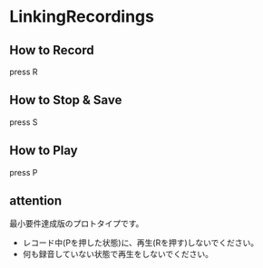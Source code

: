 # LinkingRecordings

## How to Record
press R

## How to Stop & Save
press S

## How to Play
press P

## attention
最小要件達成版のプロトタイプです。
* レコード中(Pを押した状態)に、再生(Rを押す)しないでください。
* 何も録音していない状態で再生をしないでください。
